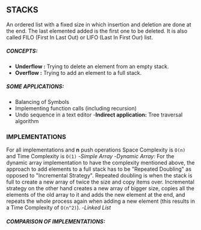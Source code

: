 ## STACKS

An ordered list with a fixed size in which insertion and deletion are done at the end. The last elemented added is the first one to be deleted. It is also called FILO (First In Last Out) or LIFO (Last In First Our) list.

##### CONCEPTS:
- **Underflow :** Trying to delete an element from an empty stack.
- **Overflow  :** Trying to add an element to a full stack.


##### SOME APPLICATIONS:
- Balancing of Symbols
- Implementing function calls (including recursion)
- Undo sequence in a text editor
-**Indirect application:** Tree traversal algorithm

### IMPLEMENTATIONS
For all implementations and **n** push operations Space Complexity is <code>O(n)</code> and Time Complexity is <code>O(1)</code>
-*Simple Array*
-*Dynamic Array:* For the dynamic array implementation to have the complexity mentioned above, the approach to add elements to a full stack has to be "Repeated Doubling" as opposed to "Incremental Strategy". Repeated doubling is when the stack is full to create a new array of twice the size and copy items over. Incremental strategy on the other hand creates a new array of bigger size, copies all the elements of the old array to it and adds the new element at the end, and repeats the whole process again when adding a new element (this results in a Time Complexity of <code>O(n^2)</code>).
-*Linked List*

##### COMPARISON OF IMPLEMENTATIONS:








